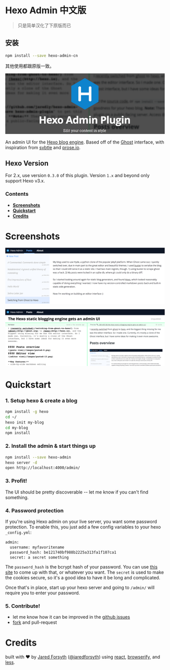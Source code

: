 # Hexo Admin 中文版

> 只是简单汉化了下原版而已

## 安装

```sh
npm install --save hexo-admin-cn
```

其他使用都跟原版一致。


![logo](docs/logo.png?raw=true)

An admin UI for the [Hexo blog engine](http://hexo.io). Based off of the [Ghost](http://ghost.org) interface, with inspiration from [svbtle](http://svbtle.com) and [prose.io](http://prose.io).

## Hexo Version

For 2.x, use version `0.3.0` of this plugin. Version `1.x` and beyond only
support Hexo v3.x.

### Contents
- [**Screenshots**](#screenshots)
- [**Quickstart**](#quickstart)
- [**Credits**](#credits)

# Screenshots
![posts view](docs/pasted-0.png?raw=true)

![editor view](docs/pasted-1.png?raw=true)

# Quickstart
### 1. Setup hexo & create a blog
```sh
npm install -g hexo
cd ~/
hexo init my-blog
cd my-blog
npm install
```
### 2. Install the admin & start things up
```sh
npm install --save hexo-admin
hexo server -d
open http://localhost:4000/admin/
```
### 3. Profit!
The UI should be pretty discoverable -- let me know if you can't find something.

### 4. Password protection
If you're using Hexo admin on your live server, you want some password
protection. To enable this, you just add a few config variables to your hexo
`_config.yml`:

```
admin:
  username: myfavoritename
  password_hash: be121740bf988b2225a313fa1f107ca1
  secret: a secret something
```

The `password_hash` is the bcrypt hash of your password. You can use [this
site](https://www.bcrypt-generator.com/) to come up with that, or whatever you
want. The `secret` is used to make the cookies secure, so it's a good idea to
have it be long and complicated.

Once that's in place, start up your hexo server and going to `/admin/` will
require you to enter your password.

### 5. Contribute!
- let me know how it can be improved in the [github
  issues](https://github.com/jaredly/hexo-admin/issues)
- [fork](https://github.com/jaredly/hexo-admin) and pull-request

# Credits

built with ❤ by [Jared Forsyth](http://jaredly.github.io)
([@jaredforsyth](http://twitter.com/jaredforsyth)) using
[react](http://facebook.github.io/react), [browserify](
http://browserify.org), and [less](http://lesscss.org).
